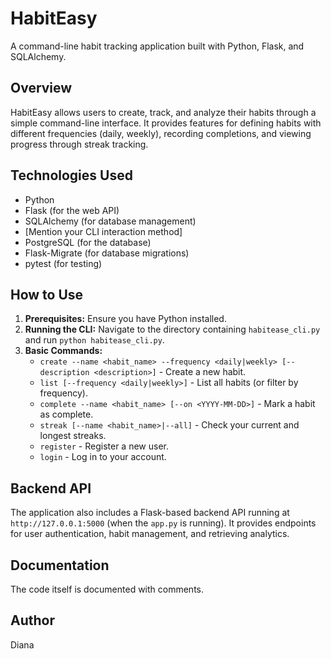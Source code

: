 # HabitEasy

A command-line habit tracking application built with Python, Flask, and SQLAlchemy.

## Overview

HabitEasy allows users to create, track, and analyze their habits through a simple command-line interface. It provides features for defining habits with different frequencies (daily, weekly), recording completions, and viewing progress through streak tracking.

## Technologies Used

* Python
* Flask (for the web API)
* SQLAlchemy (for database management)
* [Mention your CLI interaction method]
* PostgreSQL (for the database)
* Flask-Migrate (for database migrations)
* pytest (for testing)

## How to Use

1.  **Prerequisites:** Ensure you have Python installed.
2.  **Running the CLI:** Navigate to the directory containing `habitease_cli.py` and run `python habitease_cli.py`.
3.  **Basic Commands:**
    * `create --name <habit_name> --frequency <daily|weekly> [--description <description>]` - Create a new habit.
    * `list [--frequency <daily|weekly>]` - List all habits (or filter by frequency).
    * `complete --name <habit_name> [--on <YYYY-MM-DD>]` - Mark a habit as complete.
    * `streak [--name <habit_name>|--all]` - Check your current and longest streaks.
    * `register` - Register a new user.
    * `login` - Log in to your account.

## Backend API

The application also includes a Flask-based backend API running at `http://127.0.0.1:5000` (when the `app.py` is running). It provides endpoints for user authentication, habit management, and retrieving analytics.

## Documentation

The code itself is documented with comments.

## Author

Diana
